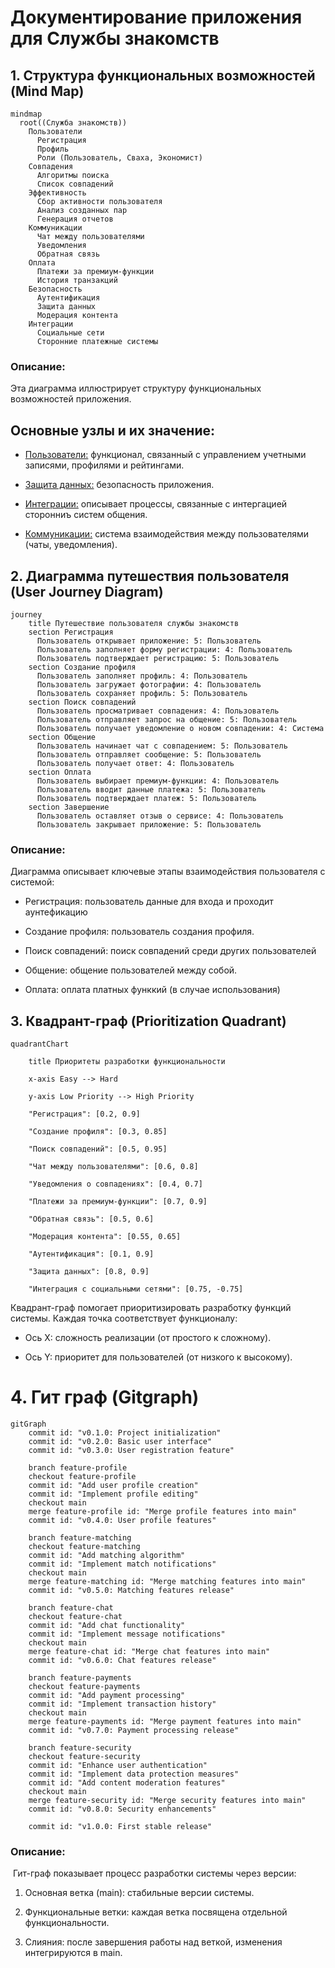# Документирование приложения для Службы знакомств

## 1. Структура функциональных возможностей (Mind Map)

```mermaid
mindmap
  root((Служба знакомств))
    Пользователи
      Регистрация
      Профиль
      Роли (Пользователь, Сваха, Экономист)
    Совпадения
      Алгоритмы поиска
      Список совпадений
    Эффективность
      Сбор активности пользователя
      Анализ созданных пар
      Генерация отчетов
    Коммуникации
      Чат между пользователями
      Уведомления
      Обратная связь
    Оплата
      Платежи за премиум-функции
      История транзакций
    Безопасность
      Аутентификация
      Защита данных
      Модерация контента
    Интеграции
      Социальные сети
      Сторонние платежные системы
```

### Описание:

Эта диаграмма иллюстрирует структуру функциональных возможностей приложения.

## Основные узлы и их значение:

* <u>Пользователи:</u> функционал, связанный с управлением учетными записями, профилями и рейтингами.

* <u>Защита данных:</u> безопасность приложения.

* <u>Интеграции:</u> описывает процессы, связанные с интергацией сторонниъ систем общения.

* <u>Коммуникации:</u> система взаимодействия между пользователями (чаты, уведомления).





## 2. Диаграмма путешествия пользователя (User Journey Diagram)
```mermaid
journey
    title Путешествие пользователя службы знакомств
    section Регистрация
      Пользователь открывает приложение: 5: Пользователь
      Пользователь заполняет форму регистрации: 4: Пользователь
      Пользователь подтверждает регистрацию: 5: Пользователь
    section Создание профиля
      Пользователь заполняет профиль: 4: Пользователь
      Пользователь загружает фотографии: 4: Пользователь
      Пользователь сохраняет профиль: 5: Пользователь
    section Поиск совпадений
      Пользователь просматривает совпадения: 4: Пользователь
      Пользователь отправляет запрос на общение: 5: Пользователь
      Пользователь получает уведомление о новом совпадении: 4: Система
    section Общение
      Пользователь начинает чат с совпадением: 5: Пользователь
      Пользователь отправляет сообщение: 5: Пользователь
      Пользователь получает ответ: 4: Пользователь
    section Оплата
      Пользователь выбирает премиум-функции: 4: Пользователь
      Пользователь вводит данные платежа: 5: Пользователь
      Пользователь подтверждает платеж: 5: Пользователь
    section Завершение
      Пользователь оставляет отзыв о сервисе: 4: Пользователь
      Пользователь закрывает приложение: 5: Пользователь
```
### Описание:

Диаграмма описывает ключевые этапы взаимодействия пользователя с системой:

* Регистрация: пользователь данные для входа и проходит аунтефикацию

* Создание профиля: пользователь создания профиля.

* Поиск совпадений: поиск совпадений среди других пользователей

* Общение: общение пользователей между собой.

* Оплата: оплата платных функкий (в случае использования)


## 3. Квадрант-граф (Prioritization Quadrant)

```mermaid
quadrantChart

    title Приоритеты разработки функциональности

    x-axis Easy --> Hard

    y-axis Low Priority --> High Priority

    "Регистрация": [0.2, 0.9]

    "Создание профиля": [0.3, 0.85]

    "Поиск совпадений": [0.5, 0.95]

    "Чат между пользователями": [0.6, 0.8]

    "Уведомления о совпадениях": [0.4, 0.7]

    "Платежи за премиум-функции": [0.7, 0.9]

    "Обратная связь": [0.5, 0.6]

    "Модерация контента": [0.55, 0.65]

    "Аутентификация": [0.1, 0.9]

    "Защита данных": [0.8, 0.9]

    "Интеграция с социальными сетями": [0.75, -0.75]
```
Квадрант-граф помогает приоритизировать разработку функций системы. Каждая точка соответствует функционалу:

* Ось X: сложность реализации (от простого к сложному).

* Ось Y: приоритет для пользователей (от низкого к высокому).




# 4. Гит граф (Gitgraph)

```mermaid
gitGraph
    commit id: "v0.1.0: Project initialization"
    commit id: "v0.2.0: Basic user interface"
    commit id: "v0.3.0: User registration feature"
    
    branch feature-profile
    checkout feature-profile
    commit id: "Add user profile creation"
    commit id: "Implement profile editing"
    checkout main
    merge feature-profile id: "Merge profile features into main"
    commit id: "v0.4.0: User profile features"
    
    branch feature-matching
    checkout feature-matching
    commit id: "Add matching algorithm"
    commit id: "Implement match notifications"
    checkout main
    merge feature-matching id: "Merge matching features into main"
    commit id: "v0.5.0: Matching features release"
    
    branch feature-chat
    checkout feature-chat
    commit id: "Add chat functionality"
    commit id: "Implement message notifications"
    checkout main
    merge feature-chat id: "Merge chat features into main"
    commit id: "v0.6.0: Chat features release"
    
    branch feature-payments
    checkout feature-payments
    commit id: "Add payment processing"
    commit id: "Implement transaction history"
    checkout main
    merge feature-payments id: "Merge payment features into main"
    commit id: "v0.7.0: Payment processing release"
    
    branch feature-security
    checkout feature-security
    commit id: "Enhance user authentication"
    commit id: "Implement data protection measures"
    commit id: "Add content moderation features"
    checkout main
    merge feature-security id: "Merge security features into main"
    commit id: "v0.8.0: Security enhancements"
    
    commit id: "v1.0.0: First stable release"

```

### Описание:

 Гит-граф показывает процесс разработки системы через версии:

1. Основная ветка (main): стабильные версии системы.

2. Функциональные ветки: каждая ветка посвящена отдельной функциональности.

3. Слияния: после завершения работы над веткой, изменения интегрируются в main.
